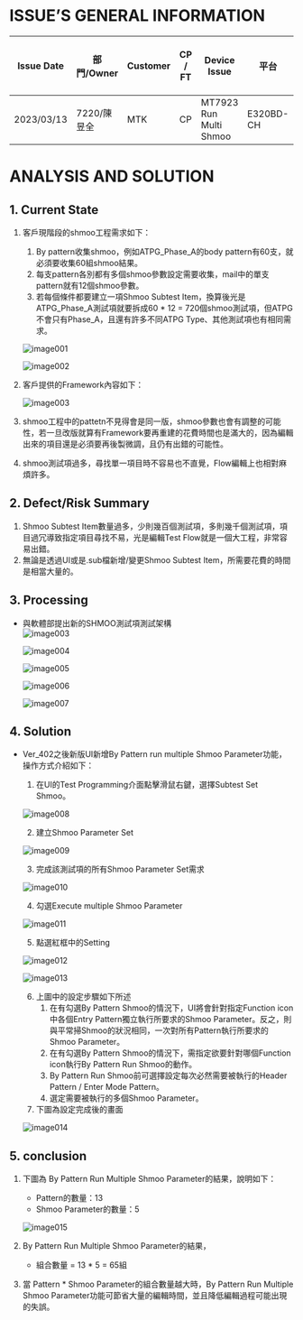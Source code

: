 # ISSUE’S GENERAL INFORMATION
| Issue Date | 部門/Owner  | Customer | CP / FT | Device Issue           | 平台      | 異常判定 | Keywords          | Application |
| ---------- | ----------- | -------- | ------- | ---------------------- | --------- | -------- | ----------------- | ----------- |
| 2023/03/13 | 7220/陳昱全 | MTK      | CP      | MT7923 Run Multi Shmoo | E320BD-CH | 軟體     | shmoo, by pattern | WIFI6       |
 
# ANALYSIS AND SOLUTION
## 1. Current  State
1. 客戶現階段的shmoo工程需求如下：
   1.  By pattern收集shmoo，例如ATPG_Phase_A的body pattern有60支，就必須要收集60組shmoo結果。
   2.  每支pattern各別都有多個shmoo參數設定需要收集，mail中的單支pattern就有12個shmoo參數。
   3.  若每個條件都要建立一項Shmoo Subtest Item，換算後光是ATPG_Phase_A測試項就要拆成60 * 12 = 720個shmoo測試項，但ATPG不會只有Phase_A，且還有許多不同ATPG Type、其他測試項也有相同需求。  
    
    ![image001](/static/TD_PIC/MTK_MT7923__Run_Multi_Shmoo_ISSUE_20230313/image001.jpg)   
    
    ![image002](/static/TD_PIC/MTK_MT7923__Run_Multi_Shmoo_ISSUE_20230313/image002.jpg)  

2. 客戶提供的Framework內容如下：  
    
    ![image003](/static/TD_PIC/MTK_MT7923__Run_Multi_Shmoo_ISSUE_20230313/image003.jpg)  

3. shmoo工程中的pattetn不見得會是同一版，shmoo參數也會有調整的可能性，若一旦改版就算有Framework要再重建的花費時間也是滿大的，因為編輯出來的項目還是必須要再後製微調，且仍有出錯的可能性。

4. shmoo測試項過多，尋找單一項目時不容易也不直覺，Flow編輯上也相對麻煩許多。

## 2. Defect/Risk Summary
1. Shmoo Subtest Item數量過多，少則幾百個測試項，多則幾千個測試項，項目過冗導致指定項目尋找不易，光是編輯Test Flow就是一個大工程，非常容易出錯。
2. 無論是透過UI或是.sub檔新增/變更Shmoo Subtest Item，所需要花費的時間是相當大量的。
## 3. Processing
* 與軟體部提出新的SHMOO測試項測試架構  
    ![image003](/static/TD_PIC/MTK_MT7923__Run_Multi_Shmoo_ISSUE_20230313/image004.jpg)  

    ![image004](/static/TD_PIC/MTK_MT7923__Run_Multi_Shmoo_ISSUE_20230313/image004.jpg)  

    ![image005](/static/TD_PIC/MTK_MT7923__Run_Multi_Shmoo_ISSUE_20230313/image005.jpg)  

    ![image006](/static/TD_PIC/MTK_MT7923__Run_Multi_Shmoo_ISSUE_20230313/image006.jpg)  

    ![image007](/static/TD_PIC/MTK_MT7923__Run_Multi_Shmoo_ISSUE_20230313/image007.jpg)  
    
## 4. Solution
* Ver_402之後新版UI新增By Pattern run multiple Shmoo Parameter功能，操作方式介紹如下：  
  1. 在UI的Test Programming介面點擊滑鼠右鍵，選擇Subtest Set Shmoo。  
    
    ![image008](/static/TD_PIC/MTK_MT7923__Run_Multi_Shmoo_ISSUE_20230313/image008.jpg)  

  2. 建立Shmoo Parameter Set  
    
    ![image009](/static/TD_PIC/MTK_MT7923__Run_Multi_Shmoo_ISSUE_20230313/image009.jpg)  

  3. 完成該測試項的所有Shmoo Parameter Set需求  
    
    ![image010](/static/TD_PIC/MTK_MT7923__Run_Multi_Shmoo_ISSUE_20230313/image010.jpg)  

  4. 勾選Execute multiple Shmoo Parameter  
    
    ![image011](/static/TD_PIC/MTK_MT7923__Run_Multi_Shmoo_ISSUE_20230313/image011.jpg)  

  5. 點選紅框中的Setting  
    
    ![image012](/static/TD_PIC/MTK_MT7923__Run_Multi_Shmoo_ISSUE_20230313/image012.jpg)  

    ![image013](/static/TD_PIC/MTK_MT7923__Run_Multi_Shmoo_ISSUE_20230313/image013.jpg)

  6. 上圖中的設定步驟如下所述  
     1. 在有勾選By Pattern Shmoo的情況下，UI將會針對指定Function icon中各個Entry Pattern獨立執行所要求的Shmoo Parameter。反之，則與平常掃Shmoo的狀況相同，一次對所有Pattern執行所要求的Shmoo Parameter。
     2. 在有勾選By Pattern Shmoo的情況下，需指定欲要針對哪個Function icon執行By Pattern Run Shmoo的動作。
     3. By Pattern Run Shmoo前可選擇設定每次必然需要被執行的Header Pattern / Enter Mode Pattern。
     4. 選定需要被執行的多個Shmoo Parameter。
  7. 下圖為設定完成後的畫面  
    
    ![image014](/static/TD_PIC/MTK_MT7923__Run_Multi_Shmoo_ISSUE_20230313/image014.jpg)  

## 5. conclusion
1. 下圖為 By Pattern Run Multiple Shmoo Parameter的結果，說明如下：
   * Pattern的數量：13
   * Shmoo Parameter的數量：5
    
    ![image015](/static/TD_PIC/MTK_MT7923__Run_Multi_Shmoo_ISSUE_20230313/image015.jpg)

2. By Pattern Run Multiple Shmoo Parameter的結果，
   * 組合數量 = 13 * 5 = 65組
3. 當 Pattern * Shmoo Parameter的組合數量越大時，By Pattern Run Multiple Shmoo Parameter功能可節省大量的編輯時間，並且降低編輯過程可能出現的失誤。
